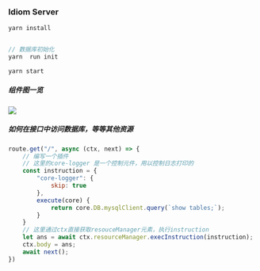 ### Idiom Server


```javascript
yarn install


// 数据库初始化
yarn  run init

yarn start
```

##### 组件图一览
![](https://pic1.imgdb.cn/item/634eacd916f2c2beb136310a.jpg)

##### 如何在接口中访问数据库，等等其他资源
```javascript
route.get("/", async (ctx, next) => {
    // 编写一个插件
    // 这里的core-logger 是一个控制元件，用以控制日志打印的
    const instruction = {
        "core-logger": {
            skip: true 
        },
        execute(core) {
            return core.DB.mysqlClient.query(`show tables;`);
        }
    }
    // 这里通过ctx直接获取resouceManager元素，执行instruction
    let ans = await ctx.resourceManager.execInstruction(instruction);
    ctx.body = ans;
    await next();
})


```